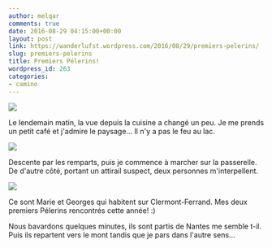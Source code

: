```yaml
---
author: melqar
comments: true
date: 2016-08-29 04:15:00+00:00
layout: post
link: https://wanderlufst.wordpress.com/2016/08/29/premiers-pelerins/
slug: premiers-pelerins
title: Premiers Pélerins!
wordpress_id: 263
categories:
- camino
---
```


[![](http://wanderlufst.files.wordpress.com/2016/08/wp-image-1790861038jpg.jpg)](http://wanderlufst.files.wordpress.com/2016/08/wp-image-1790861038jpg.jpg)

Le lendemain matin, la vue depuis la cuisine a changé un peu. Je me prends un petit café et j'admire le paysage... Il n'y a pas le feu au lac.

[![](http://wanderlufst.files.wordpress.com/2016/08/wp-image-748819245jpg.jpg)](http://wanderlufst.files.wordpress.com/2016/08/wp-image-748819245jpg.jpg)

Descente par les remparts, puis je commence à marcher sur la passerelle. De d'autre côté, portant un attirail suspect, deux personnes m'interpellent.

[![](http://wanderlufst.files.wordpress.com/2016/08/wp-image-98738094jpg.jpg)](http://wanderlufst.files.wordpress.com/2016/08/wp-image-98738094jpg.jpg)

Ce sont Marie et Georges qui habitent sur Clermont-Ferrand. Mes deux premiers Pélerins rencontrés cette année! :)

Nous bavardons quelques minutes, ils sont partis de Nantes me semble t-il. Puis ils repartent vers le mont tandis que je pars dans l'autre sens...
